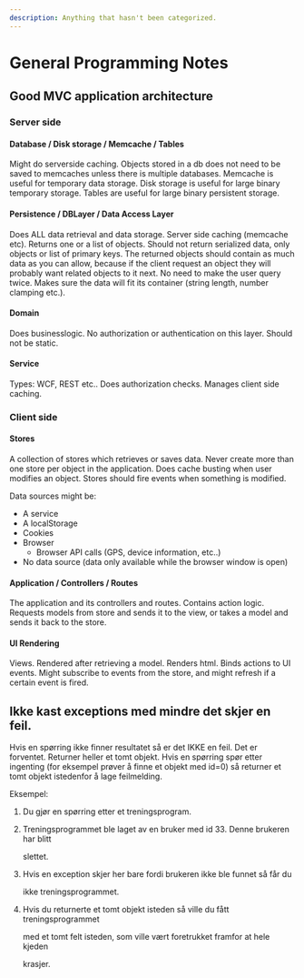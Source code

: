 ```yaml
---
description: Anything that hasn't been categorized.
---
```


# General Programming Notes

## Good MVC application architecture

### Server side

#### Database / Disk storage / Memcache / Tables

Might do serverside caching. Objects stored in a db does not need to be saved to memcaches unless there is multiple databases. Memcache is useful for temporary data storage. Disk storage is useful for large binary temporary storage. Tables are useful for large binary persistent storage.

#### Persistence / DBLayer / Data Access Layer

Does ALL data retrieval and data storage. Server side caching \(memcache etc\). Returns one or a list of objects. Should not return serialized data, only objects or list of primary keys. The returned objects should contain as much data as you can allow, because if the client request an object they will probably want related objects to it next. No need to make the user query twice. Makes sure the data will fit its container \(string length, number clamping etc.\).

#### Domain

Does businesslogic. No authorization or authentication on this layer. Should not be static.

#### Service

Types: WCF, REST etc.. Does authorization checks. Manages client side caching.

### Client side

#### Stores

A collection of stores which retrieves or saves data. Never create more than one store per object in the application. Does cache busting when user modifies an object. Stores should fire events when something is modified.

Data sources might be:

* A service
* A localStorage
* Cookies
* Browser
  * Browser API calls \(GPS, device information, etc..\)
* No data source \(data only available while the browser window is open\)

#### Application / Controllers / Routes

The application and its controllers and routes. Contains action logic. Requests models from store and sends it to the view, or takes a model and sends it back to the store.

#### UI Rendering

Views. Rendered after retrieving a model. Renders html. Binds actions to UI events. Might subscribe to events from the store, and might refresh if a certain event is fired.

## Ikke kast exceptions med mindre det skjer en feil.

Hvis en spørring ikke finner resultatet så er det IKKE en feil. Det er forventet. Returner heller et tomt objekt. Hvis en spørring spør etter ingenting \(for eksempel prøver å finne et objekt med id=0\) så returner et tomt objekt istedenfor å lage feilmelding.

Eksempel:

1. Du gjør en spørring etter et treningsprogram.
2. Treningsprogrammet ble laget av en bruker med id 33. Denne brukeren har blitt

   slettet.

3. Hvis en exception skjer her bare fordi brukeren ikke ble funnet så får du

   ikke treningsprogrammet.

4. Hvis du returnerte et tomt objekt isteden så ville du fått treningsprogrammet

   med et tomt felt isteden, som ville vært foretrukket framfor at hele kjeden

   krasjer.

